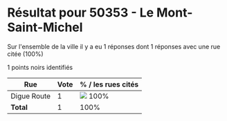# Résultat pour 50353 - Le Mont-Saint-Michel

Sur l'ensemble de la ville il y a eu 1 réponses dont 1 réponses avec une rue citée (100%)

1 points noirs identifiés

| Rue | Vote | % / les rues cités|
|-----|------|-------------------|
| Digue Route | 1 | <img src="../../img/bar_100.gif" />&nbsp;100%|
| **Total** | 1 | 100%|

